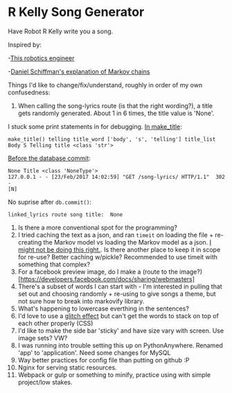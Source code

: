 # R Kelly Song Generator

Have Robot R Kelly write you a song. 

Inspired by:

-[This robotics engineer](https://www.youtube.com/watch?v=20EfiLHG9aY)

-[Daniel Schiffman's explanation of Markov chains](https://www.youtube.com/watch?v=eGFJ8vugIWA)

Things I'd like to change/fix/understand, roughly in order of my own confusedness:

1. When calling the song-lyrics route (is that the right wording?), a title gets randomly generated. About 1 in 6 times, the title value is 'None'. 
 
 I stuck some print statements in for debugging. [In make_title](https://github.com/hanhanhan/robot_rkelly/blob/master/app/main/views.py#L64):

 ```
 make_title() telling title_word ['body', 's', 'telling'] title_list Body S Telling title <class 'str'>
 ```

 [Before the database commit](https://github.com/hanhanhan/robot_rkelly/blob/master/app/main/views.py#L79):

 ```
 None Title <class 'NoneType'>
 127.0.0.1 - - [23/Feb/2017 14:02:59] "GET /song-lyrics/ HTTP/1.1"  302 - 
 [N]
 ```

 No suprise after `db.commit()`:

 ```
 linked_lyrics route song title:  None
 ```

1. Is there a more conventional spot for the programming?
1. I tried caching the text as a json, and ran `timeit` on loading the file + re-creating the Markov model vs loading the Markov model as a json. [I might not be doing this right.](https://github.com/hanhanhan/robot_rkelly/blob/master/timeit_test.py). Is there another place to keep it in scope for re-use? Better caching w/pickle? Recommended to use timeit with something that complex?
2. For a facebook preview image, do I make a (route to the image?)[https://developers.facebook.com/docs/sharing/webmasters]
3. There's a subset of words I can start with - I'm interested in pulling that set out and choosing randomly + re-using to give songs a theme, but not sure how to break into markovify library.
4. What's happening to lowercase everthing in the sentences?
3. I'd love to use a [glitch effect](https://css-tricks.com/glitch-effect-text-images-svg/) but can't get the words to stack on top of each other properly (CSS)
3. I'd like to make the side bar 'sticky' and have size vary with screen. Use image sets? VW? 
4. I was running into trouble setting this up on PythonAnywhere. Renamed 'app' to 'application'. Need some changes for MySQL
5. Way better practices for config file than putting on github :P
6. Nginx for serving static resources.
7. Webpack or gulp or something to minify, practice using with simple project/low stakes.


